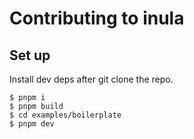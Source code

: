 # Contributing to inula

## Set up

Install dev deps after git clone the repo.

```base
$ pnpm i
$ pnpm build
$ cd examples/boilerplate
$ pnpm dev
```

